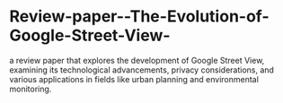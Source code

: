 # Review-paper--The-Evolution-of-Google-Street-View-
a review paper that explores the development of Google Street View, examining its technological advancements, privacy considerations, and various applications in fields like urban planning and environmental monitoring.
